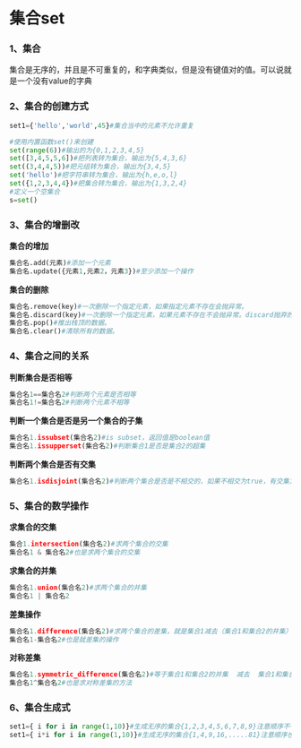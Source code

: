 # 集合set

### 1、集合

集合是无序的，并且是不可重复的，和字典类似，但是没有键值对的值。可以说就是一个没有value的字典

### 2、集合的创建方式

```python
set1={'hello','world',45}#集合当中的元素不允许重复
```

```python
#使用内置函数set()来创建
set(range(6))#输出的为{0,1,2,3,4,5}
set([3,4,5,5,6])#把列表转为集合，输出为{5,4,3,6}
set((3,4,4,5))#把元组转为集合，输出为{3,4,5}
set('hello')#把字符串转为集合，输出为{h,e,o,l}
set({1,2,3,4,4})#把集合转为集合，输出为{1,3,2,4}
#定义一个空集合
s=set()
```

### 3、集合的增删改

**集合的增加**

```python
集合名.add(元素)#添加一个元素
集合名.update({元素1,元素2，元素3})#至少添加一个操作

```

**集合的删除**

```python
集合名.remove(key)#一次删除一个指定元素，如果指定元素不存在会抛异常。
集合名.discard(key)#一次删除一个指定元素，如果元素不存在不会抛异常。discard抛弃的意思。
集合名.pop()#推出栈顶的数据。
集合名.clear()#清除所有的数据。
```

### 4、集合之间的关系

**判断集合是否相等**

```python
集合名1==集合名2#判断两个元素是否相等
集合名1!=集合名2#判断两个元素不相等
```

**判断一个集合是否是另一个集合的子集**

```python
集合名1.issubset(集合名2)#is subset，返回值是boolean值
集合名1.issupperset(集合名2)#判断集合1是否是集合2的超集
```

**判断两个集合是否有交集**

```python
集合名1.isdisjoint(集合名2)#判断两个集合是否是不相交的，如果不相交为true，有交集为false
```

### 5、集合的数学操作

**求集合的交集**

```python
集合1.intersection(集合名2)#求两个集合的交集
集合名1 & 集合名2#也是求两个集合的交集
```

**求集合的并集**

```python
集合名1.union(集合名2)#求两个集合的并集
集合名1 | 集合名2
```

**差集操作**

```python
集合名1.difference(集合名2)#求两个集合的差集，就是集合1减去（集合1和集合2的并集）
集合名1-集合名2#也是就差集的操作
```

**对称差集**

```python
集合名1.symmetric_difference(集合名2)#等于集合1和集合2的并集  减去  集合1和集合2的交集
集合名1^集合名2#也是求对称差集的方法
```

### 6、集合生成式

```python
set1={ i for i in range(1,10)}#生成无序的集合{1,2,3,4,5,6,7,8,9}注意顺序不一定是这个
set1={ i*i for i in range(1,10)}#生成无序的集合{1,4,9,16,.....81}注意顺序也是不一定是这个
```

